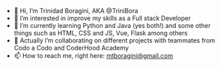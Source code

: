 - 👋 Hi, I’m Trinidad Boragini, AKA @TriniBora
- 👀 I’m interested in improve my skills as a Full stack Developer
- 🌱 I’m currently learning Python and Java (yes both!) and some other things such as HTML, CSS and JS, Vue, Flask among others
- 💞️ Actually I’m collaborating on different projects with teammates from Codo a Codo and CoderHood Academy
- 📫 How to reach me, right here: mtboragini@gmail.com

<!---
TriniBora/TriniBora is a ✨ special ✨ repository because its `README.md` (this file) appears on your GitHub profile.
You can click the Preview link to take a look at your changes.
--->
